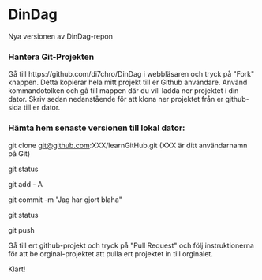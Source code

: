 DinDag
======

Nya versionen av DinDag-repon

<h3>Hantera Git-Projekten</h3>
Gå till https://github.com/di7chro/DinDag i webbläsaren och tryck på "Fork" knappen. Detta kopierar hela mitt projekt till er Github användare. Använd kommandotolken och gå till mappen där du vill ladda ner projektet i din dator. Skriv sedan nedanstående för att klona ner projektet från er github-sida till er dator.


<h3>Hämta hem senaste versionen till lokal dator:</h3>

git clone git@github.com:XXX/learnGitHub.git (XXX är ditt användarnamn på Git)

git status

git add - A

git commit -m "Jag har gjort blaha"

git status

git push

Gå till ert github-projekt och tryck på "Pull Request" och följ instruktionerna för att be orginal-projektet att pulla ert projektet in till orginalet.

Klart!
